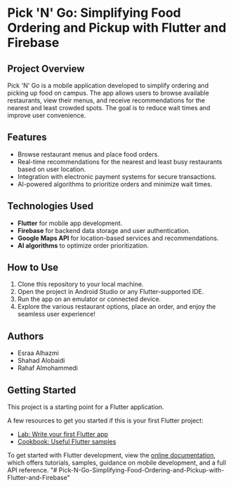 # Pick 'N' Go: Simplifying Food Ordering and Pickup with Flutter and Firebase

## Project Overview
Pick 'N' Go is a mobile application developed to simplify ordering and picking up food on campus. The app allows users to browse available restaurants, view their menus, and receive recommendations for the nearest and least crowded spots. The goal is to reduce wait times and improve user convenience.

## Features
- Browse restaurant menus and place food orders.
- Real-time recommendations for the nearest and least busy restaurants based on user location.
- Integration with electronic payment systems for secure transactions.
- AI-powered algorithms to prioritize orders and minimize wait times.

## Technologies Used
- **Flutter** for mobile app development.
- **Firebase** for backend data storage and user authentication.
- **Google Maps API** for location-based services and recommendations.
- **AI algorithms** to optimize order prioritization.

## How to Use
1. Clone this repository to your local machine.
2. Open the project in Android Studio or any Flutter-supported IDE.
3. Run the app on an emulator or connected device.
4. Explore the various restaurant options, place an order, and enjoy the seamless user experience!

## Authors
- Esraa Alhazmi
- Shahad Alobaidi
- Rahaf Almohammedi

## Getting Started

This project is a starting point for a Flutter application.

A few resources to get you started if this is your first Flutter project:

- [Lab: Write your first Flutter app](https://docs.flutter.dev/get-started/codelab)
- [Cookbook: Useful Flutter samples](https://docs.flutter.dev/cookbook)

To get started with Flutter development, view the
[online documentation](https://docs.flutter.dev/), which offers tutorials,
samples, guidance on mobile development, and a full API reference.
"# Pick-N-Go-Simplifying-Food-Ordering-and-Pickup-with-Flutter-and-Firebase" 

